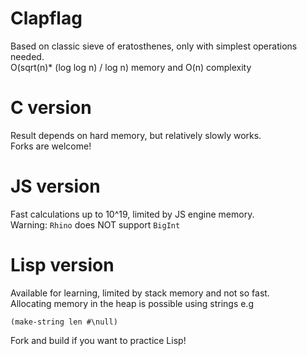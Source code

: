 
# Clapflag
Based on classic sieve of eratosthenes, only with simplest operations needed. <br>
O(sqrt(n)* (log log n) / log n) memory and O(n) complexity
# C version 
Result depends on hard memory, but relatively slowly works. <br>
Forks are welcome!
# JS version
Fast calculations up to 10^19, limited by JS engine memory.<br>
Warning: `Rhino` does NOT support `BigInt`
# Lisp version
Available for learning, limited by stack memory and not so fast. <br>
Allocating memory in the heap is possible using strings e.g
```Lisp
(make-string len #\null)
```
Fork and build if you want to practice Lisp!

